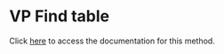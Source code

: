 <!---->
# VP Find table

Click [here](https://developer.4d.com/docs/ViewPro/commands/vp-find-table) to access the documentation for this method.

